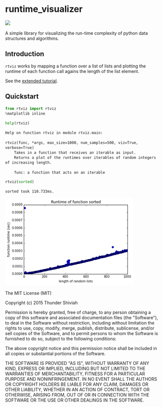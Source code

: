 # runtime_visualizer
![](https://travis-ci.org/ThunderShiviah/runtime_visualizer.svg?branch=master) 

A simple library for visualizing the run-time complexity of python data structures and algorithms. 

## Introduction
`rtviz` works by mapping a function over a list of lists and plotting the runtime of each function call agains the length of the list element.

See the [extended tutorial](https://thundershiviah.github.io/runtime_visualizer/).

## Quickstart


```python
from rtviz import rtviz
%matplotlib inline
```


```python
help(rtviz)
```

    Help on function rtviz in module rtviz.main:
    
    rtviz(func, *args, max_size=1000, num_samples=500, viz=True, verbose=True)
        Takes in a function that receives an iterable as input.
        Returns a plot of the runtimes over iterables of random integers of increasing length.
        
        func: a function that acts on an iterable
    



```python
rtviz(sorted)
```

    sorted took 110.733ms.



![png](examples/result.png)

The MIT License (MIT)

Copyright (c) 2015 Thunder Shiviah

Permission is hereby granted, free of charge, to any person obtaining a copy
of this software and associated documentation files (the "Software"), to deal
in the Software without restriction, including without limitation the rights
to use, copy, modify, merge, publish, distribute, sublicense, and/or sell
copies of the Software, and to permit persons to whom the Software is
furnished to do so, subject to the following conditions:

The above copyright notice and this permission notice shall be included in all
copies or substantial portions of the Software.

THE SOFTWARE IS PROVIDED "AS IS", WITHOUT WARRANTY OF ANY KIND, EXPRESS OR
IMPLIED, INCLUDING BUT NOT LIMITED TO THE WARRANTIES OF MERCHANTABILITY,
FITNESS FOR A PARTICULAR PURPOSE AND NONINFRINGEMENT. IN NO EVENT SHALL THE
AUTHORS OR COPYRIGHT HOLDERS BE LIABLE FOR ANY CLAIM, DAMAGES OR OTHER
LIABILITY, WHETHER IN AN ACTION OF CONTRACT, TORT OR OTHERWISE, ARISING FROM,
OUT OF OR IN CONNECTION WITH THE SOFTWARE OR THE USE OR OTHER DEALINGS IN THE
SOFTWARE.


